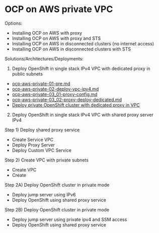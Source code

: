 # OCP on AWS private VPC

Options:

- Installing OCP on AWS with proxy
- Installing OCP on AWS with proxy and STS
- Installing OCP on AWS in disconnected clusters (no internet access)
- Installing OCP on AWS in disconnected clusters with STS


Solutions/Architectures/Deployments:

1) Deploy OpenShift in single stack IPv4 VPC with dedicated proxy in public subnets

- [ocp-aws-private-01-pre.md](./ocp-aws-private-01-pre.md)
- [ocp-aws-private-02-deploy-vpc-ipv4.md](./ocp-aws-private-02-vpc-ipv4-pub-blackhole.md)
- [ocp-aws-private-03_01-proxy-config.md](./ocp-aws-private-03_01-proxy-config.md)
- [ocp-aws-private-03_02-proxy-deploy-dedicated.md](./ocp-aws-private-03_02-proxy-deploy-dedicated.md)
- [Deploy private OpenShift cluster with dedicated proxy in VPC](./ocp-aws-private-04-cluster-install-proxy-jump.md)


2) Deploy OpenShift in single stack IPv4 VPC with shared proxy server IPv4

Step 1) Deploy shared proxy service

- Create Service VPC
- Deploy Proxy Server
- Deploy Custom VPC Service 

Step 2) Create VPC with private subnets

- Create VPC
- Create 

Step 2A) Deploy OpenShift cluster in private mode

- Deploy jump server using IPv6
- Deploy OpenShift using shared proxy service

Step 2B) Deploy OpenShift cluster in private mode

- Deploy jump server using private ipv4 and SSM access
- Deploy OpenShift using shared proxy service